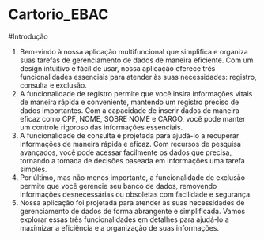 # Cartorio_EBAC

#Introdução
1.	Bem-vindo à nossa aplicação multifuncional que simplifica e organiza suas tarefas de gerenciamento de dados de maneira eficiente. Com um design intuitivo e fácil de usar, nossa aplicação oferece três funcionalidades essenciais para atender às suas necessidades: registro, consulta e exclusão.
2.	A funcionalidade de registro permite que você insira informações vitais de maneira rápida e conveniente, mantendo um registro preciso de dados importantes. Com a capacidade de inserir dados de maneira eficaz como CPF, NOME, SOBRE NOME e CARGO, você pode manter um controle rigoroso das informações essenciais.
3.	A funcionalidade de consulta é projetada para ajudá-lo a recuperar informações de maneira rápida e eficaz. Com recursos de pesquisa avançados, você pode acessar facilmente os dados que precisa, tornando a tomada de decisões baseada em informações uma tarefa simples.
4.	Por último, mas não menos importante, a funcionalidade de exclusão permite que você gerencie seu banco de dados, removendo informações desnecessárias ou obsoletas com facilidade e segurança.
5.	Nossa aplicação foi projetada para atender às suas necessidades de gerenciamento de dados de forma abrangente e simplificada. Vamos explorar essas três funcionalidades em detalhes para ajudá-lo a maximizar a eficiência e a organização de suas informações.
